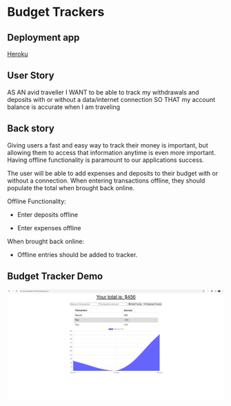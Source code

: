 # Budget Trackers

## Deployment app

[Heroku](https://fast-badlands-54734.herokuapp.com)

## User Story
AS AN avid traveller
I WANT to be able to track my withdrawals and deposits with or without a data/internet connection
SO THAT my account balance is accurate when I am traveling

## Back story

Giving users a fast and easy way to track their money is important, but allowing them to access that information anytime is even more important. Having offline functionality is paramount to our applications success.


The user will be able to add expenses and deposits to their budget with or without a connection. When entering transactions offline, they should populate the total when brought back online.

Offline Functionality:

  * Enter deposits offline

  * Enter expenses offline

When brought back online:

  * Offline entries should be added to tracker.

  ## Budget Tracker Demo

<img src="./public/assets/budgettracker.gif">
